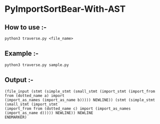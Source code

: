 # PyImportSortBear-With-AST

## How to use :-
```
python3 traverse.py <file_name>
```

## Example :-
```
python3 traverse.py sample.py
```

## Output :-
```
(file_input (stmt (simple_stmt (small_stmt (import_stmt (import_from from (dotted_name a) import 
(import_as_names (import_as_name b))))) NEWLINE)) (stmt (simple_stmt (small_stmt (import_stmt 
(import_from from (dotted_name c) import (import_as_names (import_as_name d))))) NEWLINE)) NEWLINE
ENDMARKER)
```
